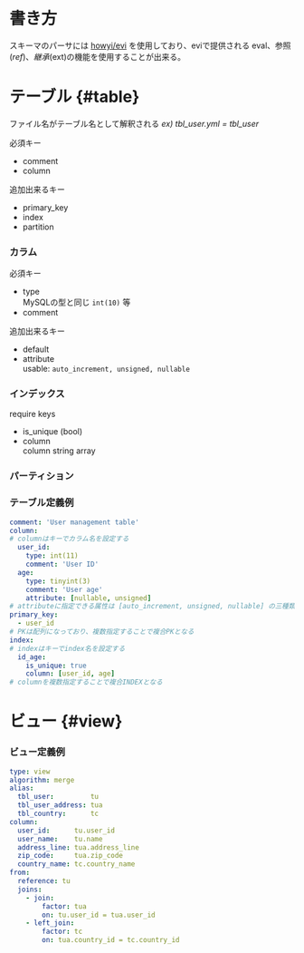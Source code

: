 # 書き方

スキーマのパーサには [howyi/evi](https://github.com/howyi/evi) を使用しており、eviで提供される eval、参照($ref)、継承($ext)の機能を使用することが出来る。

# テーブル {#table}  
ファイル名がテーブル名として解釈される
_ex) tbl_user.yml = tbl_user_

必須キー
* comment
* column

追加出来るキー
* primary_key
* index
* partition

### カラム
必須キー
* type  
  MySQLの型と同じ `int(10)` 等
* comment

追加出来るキー
* default
* attribute  
  usable: `auto_increment, unsigned, nullable`

### インデックス
require keys
* is_unique (bool)
* column  
  column string array  

### パーティション

### テーブル定義例
```yaml
comment: 'User management table'
column:
# columnはキーでカラム名を設定する
  user_id:
    type: int(11)
    comment: 'User ID'
  age:
    type: tinyint(3)
    comment: 'User age'
    attribute: [nullable, unsigned]
# attributeに指定できる属性は [auto_increment, unsigned, nullable] の三種類
primary_key:
  - user_id
# PKは配列になっており、複数指定することで複合PKとなる
index:
# indexはキーでindex名を設定する
  id_age:
    is_unique: true
    column: [user_id, age]
# columnを複数指定することで複合INDEXとなる
```

# ビュー {#view}  

### ビュー定義例
```yaml
type: view
algorithm: merge
alias:
  tbl_user:         tu
  tbl_user_address: tua
  tbl_country:      tc
column:
  user_id:      tu.user_id
  user_name:    tu.name
  address_line: tua.address_line
  zip_code:     tua.zip_code
  country_name: tc.country_name
from:
  reference: tu
  joins:
    - join:
        factor: tua
        on: tu.user_id = tua.user_id
    - left_join:
        factor: tc
        on: tua.country_id = tc.country_id
```
